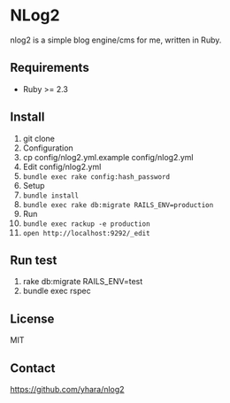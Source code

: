 # NLog2

nlog2 is a simple blog engine/cms for me, written in Ruby.

## Requirements

- Ruby >= 2.3

## Install

1. git clone
1. Configuration
  1. cp config/nlog2.yml.example config/nlog2.yml
  1. Edit config/nlog2.yml
  1. `bundle exec rake config:hash_password`
1. Setup
  1. `bundle install`
  1. `bundle exec rake db:migrate RAILS_ENV=production`
1. Run
  1. `bundle exec rackup -e production`
  1. `open http://localhost:9292/_edit`

## Run test

1. rake db:migrate RAILS_ENV=test
1. bundle exec rspec

## License

MIT

## Contact

https://github.com/yhara/nlog2
